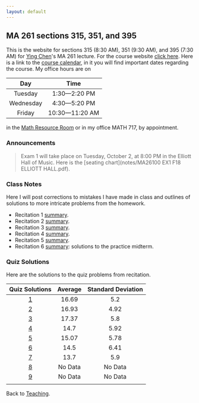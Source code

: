 ```yaml
---
layout: default
---
```


## [](#course) MA 261 sections 315, 351, and 395
This is the website for sections 315 (8:30 AM), 351 (9:30 AM), and 395 (7:30 AM)
for [Ying Chen](https://www.math.purdue.edu/~chen1447/)'s MA 261 lecture. For
the course website [click here](https://www.math.purdue.edu/MA261). Here is a
link to the [course
calendar](https://www.math.purdue.edu/~chenjk/261-F18-calendar.html), in it you
will find important dates regarding the course. My office hours are on

| Day       | Time           |
| :-------: | :------------: |
| Tuesday   | 1:30—2:20 PM   |
| Wednesday | 4:30—5:20 PM   |
| Friday    | 10:30—11:20 AM |

in the [Math Resource
Room](https://www.math.purdue.edu/academic/courses/helproom) or in my office
MATH 717, by appointment.

### [](#announce) Announcements
> Exam 1 will take place on Tuesday, October 2, at 8:00 PM in the Elliott Hall of Music. Here is the [seating chart](notes/MA26100 EX1 F18 ELLIOTT HALL.pdf).

### [](#notes) Class Notes
Here I will post corrections to mistakes I have made in class and outlines of
solutions to more intricate problems from the homework.

* Recitation 1 [summary](rec-1.html).
* Recitation 2 [summary](rec-2.html).
* Recitation 3 [summary](rec-3.html).
* Recitation 4 [summary](rec-4.html).
* Recitation 5 [summary](rec-5.html).
* Recitation 6 [summary](rec-6.html): solutions to the practice midterm.

### [](#sols) Quiz Solutions
Here are the solutions to the quiz problems from recitation.

| Quiz Solutions                |    Average |    Standard Deviation |
| :---------------------------: | :--------: | :-------------------: |
| [1](quizzes/MA261_Quiz_1.pdf) |      16.69 |                   5.2 |
| [2](quizzes/MA261_Quiz_2.pdf) |      16.93 |                  4.92 |
| [3](quizzes/MA261_Quiz_3.pdf) |      17.37 |                   5.8 |
| [4](quizzes/MA261_Quiz_4.pdf) |       14.7 |                  5.92 |
| [5](quizzes/MA261_Quiz_5.pdf) |      15.07 |                  5.78 |
| [6](quizzes/MA261_Quiz_6.pdf) |       14.5 |                  6.41 |
| [7](quizzes/MA261_Quiz_7.pdf) |       13.7 |                   5.9 |
| [8](quizzes/MA261_Quiz_8.pdf) |    No Data |               No Data |
| [9](quizzes/MA261_Quiz_9.pdf) |    No Data |               No Data |
|                               |            |                       |

Back to [Teaching](../#-teaching).


